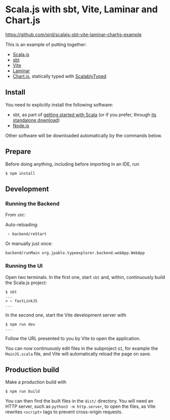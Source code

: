 # Scala.js with sbt, Vite, Laminar and Chart.js

https://github.com/sjrd/scalajs-sbt-vite-laminar-chartjs-example

This is an example of putting together:

* [Scala.js](https://www.scala-js.org/)
* [sbt](https://www.scala-sbt.org/)
* [Vite](https://vitejs.dev/)
* [Laminar](https://laminar.dev/)
* [Chart.js](https://www.chartjs.org/), statically typed with [ScalablyTyped](https://scalablytyped.org/)

## Install

You need to explicitly install the following software:

* sbt, as part of [getting started with Scala](https://docs.scala-lang.org/getting-started/index.html) (or if you prefer, through [its standalone download](https://www.scala-sbt.org/download.html))
* [Node.js](https://nodejs.org/en/)

Other software will be downloaded automatically by the commands below.

## Prepare

Before doing anything, including before importing in an IDE, run

```
$ npm install
```

## Development

### Running the Backend

From `sbt`:

Auto-reloading:

```
 ~ backend/reStart
```

Or manually just once:

```
backend/runMain org.jpablo.typeexplorer.backend.webApp.WebApp
```

### Running the UI

Open two terminals.
In the first one, start `sbt` and, within, continuously build the Scala.js project:

```
$ sbt
...
> ~ fastLinkJS
...
```

In the second one, start the Vite development server with

```
$ npm run dev
...
```

Follow the URL presented to you by Vite to open the application.

You can now continuously edit files in the subproject `UI`, for example the `MainJS.scala` file, and Vite will automatically reload the page on save.

## Production build

Make a production build with

```
$ npm run build
```

You can then find the built files in the `dist/` directory.
You will need an HTTP server, such as `python3 -m http.server`, to open the files, as Vite rewrites `<script>` tags to prevent cross-origin requests.
